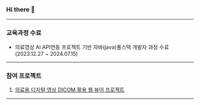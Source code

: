 ### Hi there 👋

---
### 교육과정 수료
* 의료영상 AI API연동 프로젝트 기반 자바(java)풀스택 개발자 과정 수료(2023.12.27 ~ 2024.07.15)

---
### 참여 프로젝트
1. [의료용 디지털 영상 DICOM 활용 웹 뷰어 프로젝트](about:blank)

---

<!--
**codekingjj/codekingjj** is a ✨ _special_ ✨ repository because its `README.md` (this file) appears on your GitHub profile.

Here are some ideas to get you started:


- 🔭 I’m currently working on ...
- 🌱 I’m currently learning ...
- 👯 I’m looking to collaborate on ...
- 🤔 I’m looking for help with ...
- 💬 Ask me about ...
- 📫 How to reach me: ...
- 😄 Pronouns: ...
- ⚡ Fun fact: ...
-->
